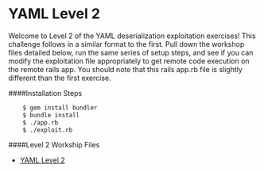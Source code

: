 YAML Level 2
====

Welcome to Level 2 of the YAML deserialization exploitation exercises!  This challenge follows in a similar format to the first.  Pull down the workshop files detailed below, run the same series of setup steps, and see if you can modify the exploitation file appropriately to get remote code execution on the remote rails app.  You should note that this rails app.rb file is slightly different than the first exercise.

####Installation Steps
```bash
	$ gem install bundler
	$ bundle install
	$ ./app.rb
	$ ./exploit.rb
```

####Level 2 Workship Files
* [YAML Level 2](https://github.com/trailofbits/securitybook/tree/master/ruby_security/yaml2)